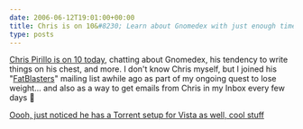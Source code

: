 ```yaml
---
date: 2006-06-12T19:01:00+00:00
title: Chris is on 10&#8230; Learn about Gnomedex with just enough time to get a ticket&#8230; maybe
type: posts
---
```

[Chris Pirillo is on 10 today](http://on10.net/Blogs/TheShow/3518/), chatting about Gnomedex, his tendency to write things on his chest, and more. I don't know Chris myself, but I joined his "[FatBlasters](http://chris.pirillo.com/2006/06/05/50-weight-loss-tips/)" mailing list awhile ago as part of my ongoing quest to lose weight... and also as a way to get emails from Chris in my Inbox every few days 🙂

[Oooh, just noticed he has a Torrent setup for Vista as well, cool stuff](http://chris.pirillo.com/2006/06/11/windows-vista-bittorrent-tracker/)
